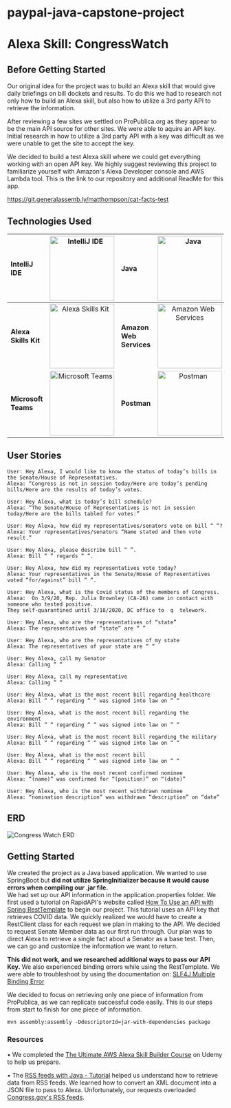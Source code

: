 # paypal-java-capstone-project

# Alexa Skill: CongressWatch

## Before Getting Started

Our original idea for the project was to build an Alexa skill that would give daily briefings on bill dockets and
results. To do this we had to research not only how to build an Alexa skill, but also how to utilize a 3rd party API to retrieve
the information.  

After reviewing a few sites we settled on ProPublica.org as they appear to be the main API source for other sites. We
were able to aquire an API key. Initial research in how to utilize a 3rd party API with a key was difficult as we were unable to get the site to accept
the key.  

We decided to build a test Alexa skill where we could get everything working with an open API key. We highly suggest reviewing this project to familiarize yourself with Amazon's Alexa Developer console and AWS Lambda tool. This is the link to our repository and additional ReadMe for this app.

https://git.generalassemb.ly/matthompson/cat-facts-test

## Technologies Used
| __IntelliJ IDE__ | <img src="https://upload.wikimedia.org/wikipedia/commons/9/9c/IntelliJ_IDEA_Icon.svg" alt="IntelliJ IDE" width="150"/> | __Java__ | <img src="https://cdn.freebiesupply.com/logos/thumbs/2x/java-4-logo.png" alt="Java" width="150"/> | 
| :------- | :-------: | :------- | :-----: |
| __Alexa Skills Kit__ | <img src="https://d3ogm7ac91k97u.cloudfront.net/content/dam/alexa/alexa-brand-guidelines-2021-refresh-/Alexa_Logo_RGB_BLUE.png" alt="Alexa Skills Kit" width="150"/> | __Amazon Web Services__ | <img src="https://d1.awsstatic.com/logos/aws-logo-lockups/poweredbyaws/PB_AWS_logo_RGB_stacked.547f032d90171cdea4dd90c258f47373c5573db5.png" alt="Amazon Web Services" width="150"/> 
| __Microsoft Teams__ | <img src="https://www.marshall.edu/it/files/microsoft-team-2019-300x300.png" alt="Microsoft Teams" width="150"/> | __Postman__ | <img src="https://www.postman.com/assets/logos/postman-logo-stacked.svg" alt="Postman" width="150"/> |




## User Stories  

    User: Hey Alexa, I would like to know the status of today’s bills in the Senate/House of Representatives.  
    Alexa: “Congress is not in session today/Here are today’s pending bills/Here are the results of today’s votes. 

    User: Hey Alexa, what is today’s bill schedule? 
    Alexa: “The Senate/House of Representatives is not in session today/Here are the bills tabled for votes:” 

    User: Hey Alexa, how did my representatives/senators vote on bill “ “? 
    Alexa: Your representatives/senators “Name stated and then vote result.” 

    User: Hey Alexa, please describe bill “ ”. 
    Alexa: Bill “ “ regards “ “. 

    User: Hey Alexa, how did my representatives vote today? 
    Alexa: Your representatives in the Senate/House of Representatives voted “for/against” bill “ “. 
    
    User: Hey Alexa, what is the Covid status of the members of Congress.  
    Alexa:  On 3/9/20, Rep. Julia Brownley (CA-26) came in contact with someone who tested positive. 
    They self-quarantined until 3/18/2020, DC office to  q  telework. 
    
    User: Hey Alexa, who are the representatives of “state” 
    Alexa: The representatives of “state” are “ ” 
    
    User: Hey Alexa, who are the representatives of my state 
    Alexa: The representatives of your state are “ “ 
    
    User: Hey Alexa, call my Senator 
    Alexa: Calling “ “ 
    
    User: Hey Alexa, call my representative 
    Alexa: Calling “ “ 
    
    User: Hey Alexa, what is the most recent bill regarding healthcare 
    Alexa: Bill “ “ regarding “ “ was signed into law on “ “ 

    User: Hey Alexa, what is the most recent bill regarding the environment 
    Alexa: Bill “ “ regarding “ “ was signed into law on “ “ 

    User: Hey Alexa, what is the most recent bill regarding the military 
    Alexa: Bill “ “ regarding “ “ was signed into law on “ “ 

    User: Hey Alexa, what is the most recent bill  
    Alexa: Bill “ “ regarding “ “ was signed into law on “ “ 

    User: Hey Alexa, who is the most recent confirmed nominee 
    Alexa: “(name)” was confirmed for “(position)” on “(date)” 

    User: Hey Alexa, who is the most recent withdrawn nominee 
    Alexa: “nomination description” was withdrawn “description” on “date”  

## ERD

![Congress Watch ERD](https://git.generalassemb.ly/matthompson/paypal-java-capstone-project/blob/master/Photos/paypal-java-capstone-project.png)

## Getting Started
We created the project as a Java based application. We wanted to use SpringBoot but __did not utilize SpringInitializer because it would cause errors when compiling our .jar file.__  
We had set up our API information in the application.properties folder. We first used a tutorial on RapidAPI's website called [How To Use an API with Spring RestTemplate](https://rapidapi.com/blog/how-to-use-an-api-with-spring-resttemplate/) to begin our project. This tutorial uses an API key that retrieves COVID data. We quickly realized we would have to create a RestClient class for each request we plan in making to the API. We decided to request Senate Member data as our first run through. Our plan was to direct Alexa to retrieve a single fact about a Senator as a base test. Then, we can go and customize the information we want to return. 

__This did not work, and we researched additional ways to pass our API Key.__ We also experienced binding errors while using the RestTemplate. We were able to troubleshoot by using the documentation on: [SLF4J Multiple Binding Error](http://www.slf4j.org/codes.html#multiple_bindings)

We decided to focus on retrieving only one piece of information from ProPublica, as we can replicate successful code easily. This is our steps from start to finish for one piece of information. 




 



    mvn assembly:assembly -DdescriptorId=jar-with-dependencies package

### Resources
• We completed the [The Ultimate AWS Alexa Skill Builder Course](https://www.udemy.com/course/ultimate-aws-certified-alexa-skill-builder-specialty/) on Udemy to help us prepare.  

• The [RSS feeds with Java - Tutorial](https://www.vogella.com/tutorials/RSSFeed/article.html) helped us understand how to retrieve data from RSS feeds. We learned how to convert an XML document into a JSON file to pass to Alexa. Unfortunately, our requests overloaded [Congress.gov's RSS feeds](congress.gov/rss).  
